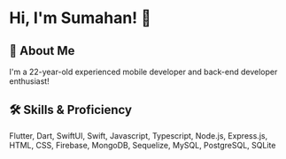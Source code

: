 # Hi, I'm Sumahan! 👋

## 🚀 About Me
I'm a 22-year-old experienced mobile developer and back-end developer enthusiast!

## 🛠 Skills & Proficiency
Flutter, Dart, SwiftUI, Swift, Javascript, Typescript, Node.js, Express.js, HTML, CSS, Firebase, MongoDB, Sequelize, MySQL, PostgreSQL, SQLite
